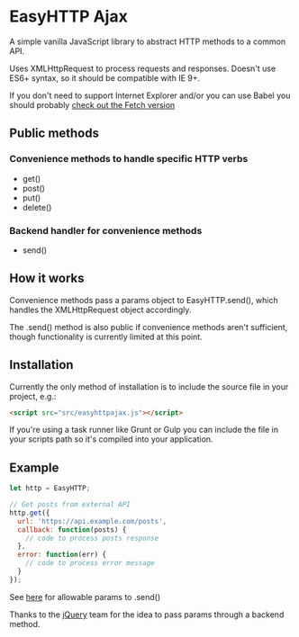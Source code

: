# EasyHTTP Ajax

A simple vanilla JavaScript library to abstract HTTP methods to a common API.

Uses XMLHttpRequest to process requests and responses. Doesn't use ES6+ syntax, so it should be compatible with IE 9+.

If you don't need to support Internet Explorer and/or you can use Babel you should probably [check out the Fetch version](https://github.com/jasonsbarr/easy-http-fetch)

## Public methods

### Convenience methods to handle specific HTTP verbs
- get()
- post()
- put()
- delete()

### Backend handler for convenience methods
- send()

## How it works
Convenience methods pass a params object to EasyHTTP.send(), which handles the XMLHttpRequest object accordingly.

The .send() method is also public if convenience methods aren't sufficient, though functionality is currently limited at this point.

## Installation
Currently the only method of installation is to include the source file in your project, e.g.:

```html
<script src="src/easyhttpajax.js"></script>
```

If you're using a task runner like Grunt or Gulp you can include the file in your scripts path so it's compiled into your application.

## Example

```js
let http = EasyHTTP;

// Get posts from external API
http.get({
  url: 'https://api.example.com/posts',
  callback: function(posts) {
    // code to process posts response
  },
  error: function(err) {
    // code to process error message
  }
});
```

See [here](https://github.com/jasonsbarr/easy-http-ajax/blob/ad45668dd06f308754ad5361da2f83b1ffed187a/src/easyhttpajax.js#L223-L234) for allowable params to .send()

Thanks to the [jQuery](https://jquery.com) team for the idea to pass params through a backend method.
